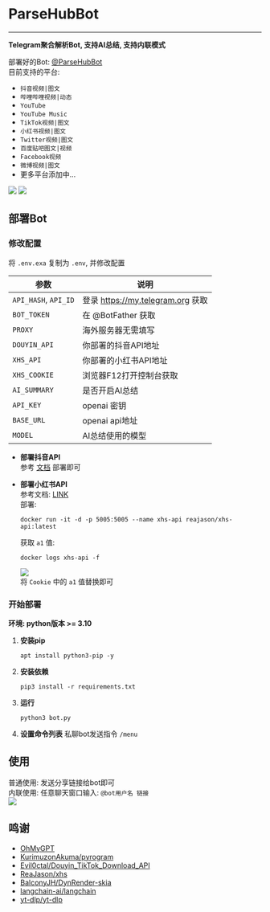 # ParseHubBot
---

**Telegram聚合解析Bot, 支持AI总结, 支持内联模式**

部署好的Bot: [@ParseHubBot](https://t.me/ParseHubBot)  
目前支持的平台:

- `抖音视频|图文`
- `哔哩哔哩视频|动态`
- `YouTube`
- `YouTube Music`
- `TikTok视频|图文`
- `小红书视频|图文`
- `Twitter视频|图文`
- `百度贴吧图文|视频`
- `Facebook视频`
- `微博视频|图文`
- 更多平台添加中...

![](https://img.155155155.xyz/i/2024/09/66f2d4b70416c.webp)
![](https://img.155155155.xyz/i/2024/09/66f2d4d6ca7ec.webp)

## 部署Bot

### 修改配置

将 `.env.exa` 复制为 `.env`, 并修改配置

| 参数                   | 说明                            |
|----------------------|-------------------------------|
| `API_HASH`, `API_ID` | 登录 https://my.telegram.org 获取 |
| `BOT_TOKEN`          | 在 @BotFather 获取               |
| `PROXY`              | 海外服务器无需填写                     |
| `DOUYIN_API`         | 你部署的抖音API地址                   |
| `XHS_API`            | 你部署的小红书API地址                  |
| `XHS_COOKIE`         | 浏览器F12打开控制台获取                 |
| `AI_SUMMARY`         | 是否开启AI总结                      |
| `API_KEY`            | openai 密钥                     |
| `BASE_URL`           | openai api地址                  |
| `MODEL`              | AI总结使用的模型                     |

- **部署抖音API**  
  参考 [文档](https://github.com/Evil0ctal/Douyin_TikTok_Download_API?tab=readme-ov-file#部署方式二-docker) 部署即可

- **部署小红书API**  
  参考文档: [LINK](https://reajason.github.io/xhs/basic.html#id4)  
  部署:
  ```shell
  docker run -it -d -p 5005:5005 --name xhs-api reajason/xhs-api:latest
  ```
  获取 `a1` 值:  
  ```shell
  docker logs xhs-api -f
  ```
  ![](https://img.155155155.xyz/i/2024/09/66f3f5dbc09cd.webp)  
  将 `Cookie` 中的 `a1` 值替换即可

### 开始部署

**环境: python版本 >= 3.10**

1. **安装pip**
   ```shell
   apt install python3-pip -y
   ```

2. **安装依赖**
   ```shell
   pip3 install -r requirements.txt
   ```

3. **运行**
   ```shell
   python3 bot.py
   ```

4. **设置命令列表**
   私聊bot发送指令 `/menu`

## 使用

普通使用: 发送分享链接给bot即可  
内联使用: 任意聊天窗口输入: `@bot用户名 链接`  
![](https://img.155155155.xyz/i/2024/09/66f3f92973ad1.webp)

## 鸣谢

- [OhMyGPT](https://www.ohmygpt.com)
- [KurimuzonAkuma/pyrogram](https://github.com/KurimuzonAkuma/pyrogram)
- [Evil0ctal/Douyin_TikTok_Download_API](https://github.com/Evil0ctal/Douyin_TikTok_Download_API)
- [ReaJason/xhs](https://github.com/ReaJason/xhs)
- [BalconyJH/DynRender-skia](https://github.com/BalconyJH/DynRender-skia)
- [langchain-ai/langchain](https://github.com/langchain-ai/langchain)
- [yt-dlp/yt-dlp](https://github.com/yt-dlp/yt-dlp)